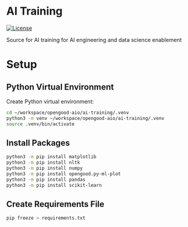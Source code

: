 # AI Training

[![License](https://img.shields.io/badge/license-MIT-blue.svg)](https://raw.githubusercontent.com/opengood-aio/ai-training/master/LICENSE)

Source for AI training for AI engineering and data science enablement

# Setup

## Python Virtual Environment

Create Python virtual environment:

```bash
cd ~/workspace/opengood-aio/ai-training/.venv
python3 -m venv ~/workspace/opengood-aio/ai-training/.venv
source .venv/bin/activate
```

## Install Packages

```bash
python3 -m pip install matplotlib
python3 -m pip install nltk
python3 -m pip install numpy
python3 -m pip install opengood.py-ml-plot
python3 -m pip install pandas
python3 -m pip install scikit-learn
```

## Create Requirements File

```bash
pip freeze > requirements.txt
```

